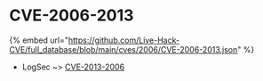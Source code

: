 # CVE-2006-2013
{% embed url="https://github.com/Live-Hack-CVE/full_database/blob/main/cves/2006/CVE-2006-2013.json" %}

* LogSec ~> [CVE-2013-2006](https://www.alice-snow.ru/2006/database/cve-2006-2013/cve-2013-2006-logsec)